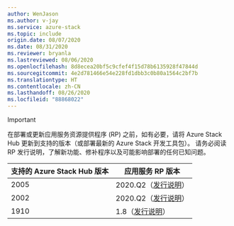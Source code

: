 ```yaml
---
author: WenJason
ms.author: v-jay
ms.service: azure-stack
ms.topic: include
origin.date: 08/07/2020
ms.date: 08/31/2020
ms.reviewer: bryanla
ms.lastreviewed: 08/06/2020
ms.openlocfilehash: 8d8ecea20bf5c9cfef4f15d78b6135928f47844d
ms.sourcegitcommit: 4e2d781466e54e228fd1dbb3c0b80a1564c2bf7b
ms.translationtype: HT
ms.contentlocale: zh-CN
ms.lasthandoff: 08/26/2020
ms.locfileid: "88868022"
---
```

<!-- TODO - For each release: add AzS Hub build number, App Service RP version number, & corresponding App Service release notes text/link -->
> [!IMPORTANT]
> 在部署或更新应用服务资源提供程序 (RP) 之前，如有必要，请将 Azure Stack Hub 更新到支持的版本（或部署最新的 Azure Stack 开发工具包）。 请务必阅读 RP 发行说明，了解新功能、修补程序以及可能影响部署的任何已知问题。
>
> | 支持的 Azure Stack Hub 版本 | 应用服务 RP 版本 |
> |-----|---|
> | 2005 | 2020.Q2（[发行说明](../operator/app-service-release-notes-2020-Q2.md)） |
> | 2002 | 2020.Q2（[发行说明](../operator/app-service-release-notes-2020-Q2.md)） |
> | 1910 | 1.8（[发行说明](../operator/azure-stack-app-service-release-notes-update-eight.md)） |
